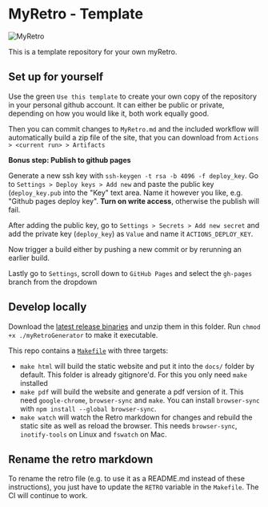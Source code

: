 # MyRetro - Template

![MyRetro](https://github.com/futurice/myRetro-template/workflows/MyRetro/badge.svg)

This is a template repository for your own myRetro.

## Set up for yourself

Use the green `Use this template` to create your own copy of the repository in your personal github account. It can either be public or private, depending on how you would like it, both work equally good.

Then you can commit changes to `MyRetro.md` and the included workflow will automatically build a zip file of the site, that you can download from `Actions > <current run> > Artifacts`

**Bonus step: Publish to github pages**

Generate a new ssh key with `ssh-keygen -t rsa -b 4096 -f deploy_key`. Go to `Settings > Deploy keys > Add new` and paste the public key (`deploy_key.pub` into the "Key" text area. Name it however you like, e.g. "Github pages deploy key". **Turn on write access**, otherwise the publish will fail.

After adding the public key, go to `Settings > Secrets > Add new secret` and add the private key (`deploy_key`) as `Value` and name it `ACTIONS_DEPLOY_KEY`.

Now trigger a build either by pushing a new commit or by rerunning an earlier build.

Lastly go to `Settings`, scroll down to `GitHub Pages` and select the `gh-pages` branch from the dropdown

## Develop locally

Download the [latest release binaries](https://github.com/futurice/myRetroGenerator/releases/latest/) and unzip them in this folder.
Run `chmod +x ./myRetroGenerator` to make it executable.

This repo contains a [`Makefile`](./Makefile) with three targets:

- `make html` will build the static website and put it into the `docs/` folder by default. This folder is already gitignore'd. For this you only need `make` installed
- `make pdf` will build the website and generate a pdf version of it. This need `google-chrome`, `browser-sync` and `make`. You can install `browser-sync` with `npm install --global browser-sync`.
- `make watch` will watch the Retro markdown for changes and rebuild the static site as well as reload the browser. This needs `browser-sync`, `inotify-tools` on Linux and `fswatch` on Mac.

## Rename the retro markdown

To rename the retro file (e.g. to use it as a README.md instead of these instructions), you just have to update the `RETRO` variable in the `Makefile`. The CI will continue to work.

